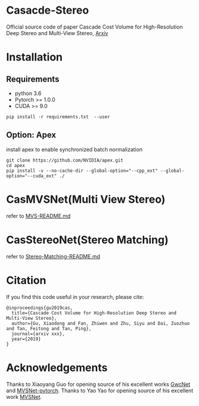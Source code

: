 # Casacde-Stereo
Official source code of paper Cascade Cost Volume for High-Resolution Deep Stereo and Multi-View Stereo, [Arxiv](xxxx)

# Installation
## Requirements
* python 3.6
* Pytorch >= 1.0.0
* CUDA >= 9.0

```
pip install -r requirements.txt  --user
```

## Option: Apex 
install apex to enable synchronized batch normalization 
```
git clone https://github.com/NVIDIA/apex.git
cd apex
pip install -v --no-cache-dir --global-option="--cpp_ext" --global-option="--cuda_ext" ./
```

# CasMVSNet(Multi View Stereo)
refer to [MVS-README.md](CasMVSNet/README.md)
# CasStereoNet(Stereo Matching)
refer to [Stereo-Matching-README.md](CasStereoNet/README.md)

# Citation
If you find this code useful in your research, please cite:

```
@inproceedings{gu2019cas,
  title={Cascade Cost Volume for High-Resolution Deep Stereo and Multi-View Stereo},
  author={Gu, Xiaodong and Fan, Zhiwen and Zhu, Siyu and Dai, Zuozhuo and Tan, Feitong and Tan, Ping},
  journal={arxiv xxx},
  year={2019}
}
```

# Acknowledgements
Thanks to Xiaoyang Guo for opening source of his excellent works [GwcNet](https://github.com/xy-guo/GwcNet)
and [MVSNet-pytorch](https://github.com/xy-guo/MVSNet_pytorch). Thanks to Yao Yao for opening source of 
his excellent work [MVSNet](https://github.com/YoYo000/MVSNet).